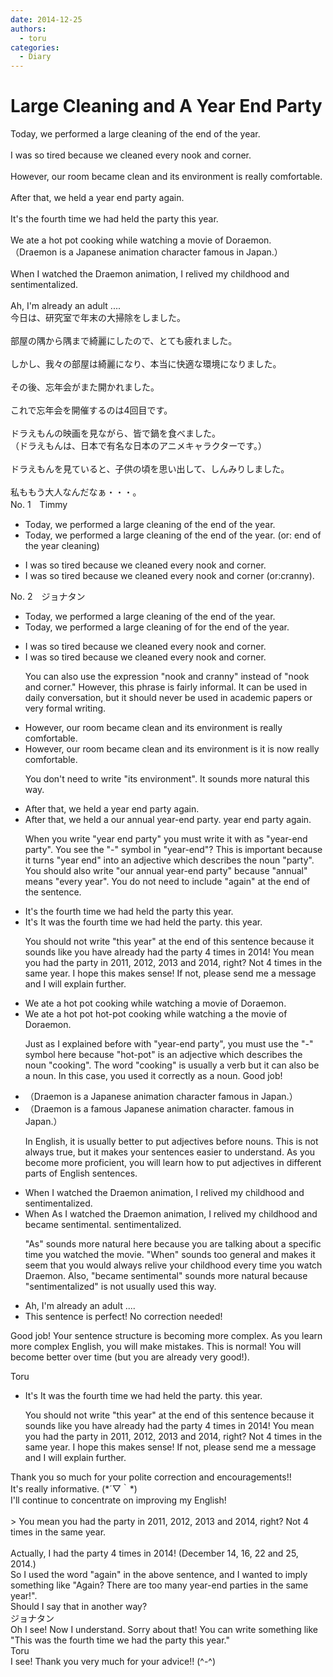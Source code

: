 ```yaml
---
date: 2014-12-25
authors:
  - toru
categories:
  - Diary
---
```


<h1 id="subject_show">Large Cleaning and A Year End Party</h1>
<div class="date" hidden>Dec 25, 2014 23:54</div>
<div id="post"><div id="body_show_ori">
Today, we performed a large cleaning of the end of the year.<br/><br/>I was so tired because we cleaned every nook and corner.<br/><br/>However, our room became clean and its environment is really comfortable. <br/><br/>After that, we held a year end party again.<br/><br/>It's the fourth time we had held the party this year.<br/><br/>We ate a hot pot cooking while watching a movie of Doraemon.<br/>（Draemon is a Japanese animation character famous in Japan.）<br/><br/>When I watched the Draemon animation, I relived my childhood and sentimentalized.<br/><br/>Ah, I'm already an adult ....
</div></div>

<!-- more -->

<div id="post_ja"><div id="body_show_mo">
今日は、研究室で年末の大掃除をしました。<br/><br/>部屋の隅から隅まで綺麗にしたので、とても疲れました。<br/><br/>しかし、我々の部屋は綺麗になり、本当に快適な環境になりました。<br/><br/>その後、忘年会がまた開かれました。<br/><br/>これで忘年会を開催するのは4回目です。<br/><br/>ドラえもんの映画を見ながら、皆で鍋を食べました。<br/>（ドラえもんは、日本で有名な日本のアニメキャラクターです。）<br/><br/>ドラえもんを見ていると、子供の頃を思い出して、しんみりしました。<br/><br/>私ももう大人なんだなぁ・・・。
</div></div>
<div id="block"><div class="first_name"> No. 1　<span class="just_name">Timmy</span></div><div id="block2">
<ul class="correction_field">
<li class="incorrect">Today, we performed a large cleaning of the end of the year.</li>
<li class="corrected correct">
Today, we performed a large cleaning of the end of the year. (or: <span class="f_blue">end of the year cleaning</span>)
</li>
</ul>
<ul class="correction_field">
<li class="incorrect">I was so tired because we cleaned every nook and corner.</li>
<li class="corrected correct">
I was so tired because we cleaned every nook and corner (or:<span class="f_blue">cranny</span>).
</li>
</ul>
</div></div>
<div id="block"><div class="first_name"> No. 2　<span class="just_name">ジョナタン</span></div><div id="block2">
<ul class="correction_field">
<li class="incorrect">Today, we performed a large cleaning of the end of the year.</li>
<li class="corrected correct">
Today, we performed a large cleaning <span class="f_red"><span class="sline">of</span></span> <span class="f_blue">for </span>the end of the year.
</li>
</ul>
<ul class="correction_field">
<li class="incorrect">I was so tired because we cleaned every nook and corner.</li>
<li class="corrected correct">
I was so tired because we cleaned every nook and corner.
<p class="correction_comment">You can also use the expression "nook and cranny" instead of "nook and corner."  However, this phrase is fairly informal.  It can be used in daily conversation, but it should never be used in academic papers or very formal writing.</p>
</li>
</ul>
<ul class="correction_field">
<li class="incorrect">However, our room became clean and its environment is really comfortable.</li>
<li class="corrected correct">
However, our room became clean and <span class="f_red"><span class="sline">its environment is</span></span> <span class="f_blue">it is now </span>really comfortable.
<p class="correction_comment">You don't need to write "its environment".  It sounds more natural this way.</p>
</li>
</ul>
<ul class="correction_field">
<li class="incorrect">After that, we held a year end party again.</li>
<li class="corrected correct">
After that, we held <span class="f_red"><span class="sline">a</span></span> <span class="f_blue">our annual year-end party.</span> <span class="f_red"><span class="sline">year end party </span></span><span class="sline">again.</span>
<p class="correction_comment">When you write "year end party" you must write it with as "year-end party".  You see the "-" symbol in "year-end"?  This is important because it turns "year end" into an adjective which describes the noun "party".  You should also write "our annual year-end party" because "annual" means "every year".  You do not need to include "again" at the end of the sentence.</p>
</li>
</ul>
<ul class="correction_field">
<li class="incorrect">It's the fourth time we had held the party this year.</li>
<li class="corrected correct">
<span class="f_red"><span class="sline">It's</span></span> <span class="f_blue">It was </span>the fourth time we had held the party<span class="f_blue">.</span> <span class="f_red"><span class="sline">this year.</span></span>
<p class="correction_comment">You should not write "this year" at the end of this sentence because it sounds like you have already had the party 4 times in 2014!  You mean you had the party in 2011, 2012, 2013 and 2014, right?  Not 4 times in the same year.  I hope this makes sense!  If not, please send me a message and I will explain further.</p>
</li>
</ul>
<ul class="correction_field">
<li class="incorrect">We ate a hot pot cooking while watching a movie of Doraemon.</li>
<li class="corrected correct">
We ate a <span class="f_red"><span class="sline">hot pot</span></span> <span class="f_blue">hot-pot</span> cooking while watching <span class="f_red"><span class="sline">a</span></span> <span class="f_blue">the </span>movie <span class="f_red"><span class="sline">of</span></span> Doraemon.
<p class="correction_comment">Just as I explained before with "year-end party", you must use the "-" symbol here because "hot-pot" is an adjective which describes the noun "cooking".  The word "cooking" is usually a verb but it can also be a noun.  In this case, you used it correctly as a noun.  Good job!</p>
</li>
</ul>
<ul class="correction_field">
<li class="incorrect">（Draemon is a Japanese animation character famous in Japan.）</li>
<li class="corrected correct">
（Draemon is a <span class="f_blue">famous</span> Japanese animation character<span class="f_blue">.</span> <span class="f_red"><span class="sline">famous in Japan.</span></span>）
<p class="correction_comment">In English, it is usually better to put adjectives before nouns.  This is not always true, but it makes your sentences easier to understand.  As you become more proficient, you will learn how to put adjectives in different parts of English sentences.</p>
</li>
</ul>
<ul class="correction_field">
<li class="incorrect">When I watched the Draemon animation, I relived my childhood and sentimentalized.</li>
<li class="corrected correct">
<span class="sline"><span class="f_red">When</span></span> <span class="f_blue">As </span>I watched <span class="f_red"><span class="sline">the</span></span> Draemon <span class="f_red"><span class="sline">animation</span></span>, I relived my childhood and <span class="f_blue">became sentimental.</span> <span class="sline"><span class="f_red">sentimentalized</span></span>.
<p class="correction_comment">"As" sounds more natural here because you are talking about a specific time you watched the movie.  "When" sounds too general and makes it seem that you would always relive your childhood every time you watch Draemon.  Also, "became sentimental" sounds more natural because "sentimentalized" is not usually used this way.</p>
</li>
</ul>
<ul class="correction_field">
<li class="incorrect">Ah, I'm already an adult ....</li>
<li class="corrected perfect">This sentence is perfect! No correction needed!</li>
</ul>
<p class="comment_small">
 Good job!  Your sentence structure is becoming more complex.  As you learn more complex English, you will make mistakes.  This is normal!  You will become better over time (but you are already very good!).
</p>

</div><div class="name"><span class="just_name">Toru</span><br><div class="quote_field"><ul class="correction_field">
<li class="corrected correct">
<span class="f_red"><span class="sline">It's</span></span> <span class="f_blue">It was </span>the fourth time we had held the party<span class="f_blue">.</span> <span class="f_red"><span class="sline">this year.</span></span>
<p class="correction_comment">
You should not write "this year" at the end of this sentence because it sounds like you have already had the party 4 times in 2014!  You mean you had the party in 2011, 2012, 2013 and 2014, right?  Not 4 times in the same year.  I hope this makes sense!  If not, please send me a message and I will explain further.
</p>
</li>
</ul></div>
Thank you so much for your polite correction and encouragements!!<br/>It's really informative. (*´▽｀*)<br/>I'll continue to concentrate on improving my English!<br/><br/>&gt; You mean you had the party in 2011, 2012, 2013 and 2014, right? Not 4 times in the same year.<br/><br/>Actually, I had the party 4 times in 2014! (December 14, 16, 22 and 25, 2014.) <br/>So I used the word "again" in the above sentence, and I wanted to imply something like "Again? There are too many year-end parties in the same year!".<br/>Should I say that in another way?
</div>
<div class="name"><span class="just_name">ジョナタン</span><br>
Oh I see!  Now I understand.  Sorry about that!  You can write something like "This was the fourth time we had the party this year."
</div>
<div class="name"><span class="just_name">Toru</span><br>
I see! Thank you very much for your advice!! (^-^)
</div>
</div>
